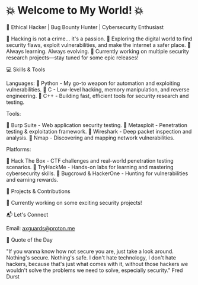 # 💥 Welcome to My World! 💥

👾 Ethical Hacker | Bug Bounty Hunter | Cybersecurity Enthusiast

🔹 Hacking is not a crime... it's a passion.
🔹 Exploring the digital world to find security flaws, exploit vulnerabilities, and make the internet a safer place.
🔹 Always learning. Always evolving.
🔹 Currently working on multiple security research projects—stay tuned for some epic releases!

💻 Skills & Tools

Languages:
🔹 Python - My go-to weapon for automation and exploiting vulnerabilities.
🔹 C - Low-level hacking, memory manipulation, and reverse engineering.
🔹 C++ - Building fast, efficient tools for security research and testing.

Tools:

🔹 Burp Suite - Web application security testing.
🔹 Metasploit - Penetration testing & exploitation framework.
🔹 Wireshark - Deep packet inspection and analysis.
🔹 Nmap - Discovering and mapping network vulnerabilities.

Platforms:

🔹 Hack The Box - CTF challenges and real-world penetration testing scenarios.
🔹 TryHackMe - Hands-on labs for learning and mastering cybersecurity skills.
🔹 Bugcrowd & HackerOne - Hunting for vulnerabilities and earning rewards.

🚀 Projects & Contributions

🔹 Currently working on some exciting security projects! 

📬 Let's Connect

Email: axguards@proton.me

🎯 Quote of the Day

"If you wanna know how not secure you are, just take a look around. Nothing's secure. Nothing's safe. I don't hate technology, I don't hate hackers, because that's just what comes with it, without those hackers we wouldn't solve the problems we need to solve, especially security."
Fred Durst
